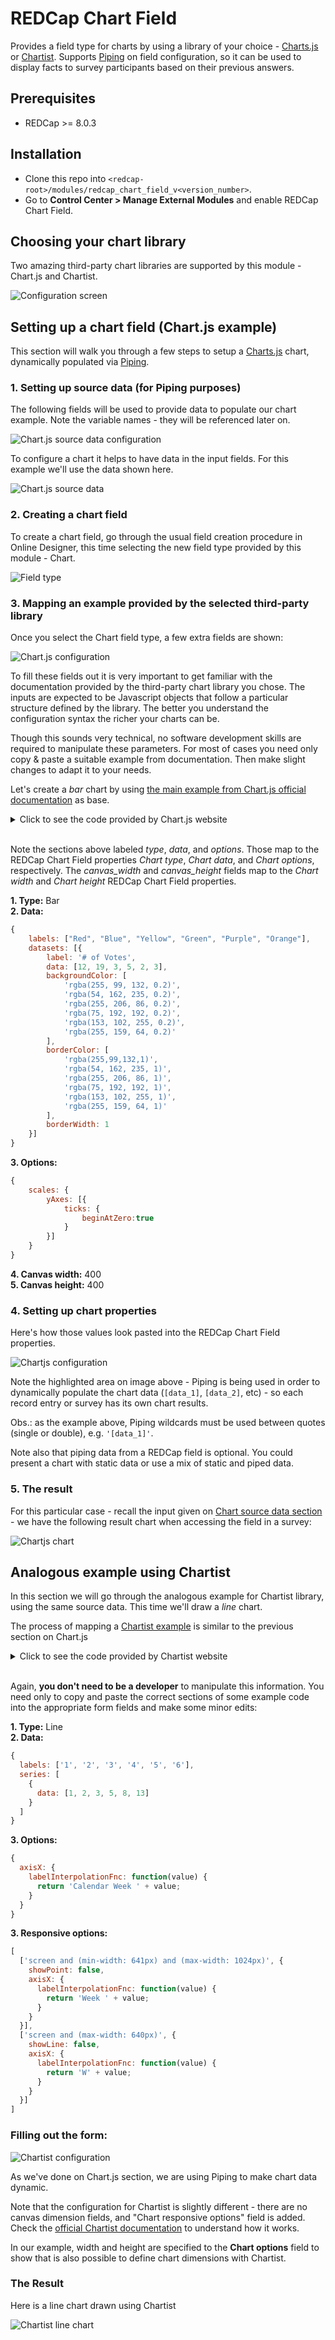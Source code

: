 # REDCap Chart Field
Provides a field type for charts by using a library of your choice - [Charts.js](http://www.chartjs.org/) or [Chartist](https://gionkunz.github.io/chartist-js/). Supports [Piping](https://redcap.vanderbilt.edu/redcap_v8.3.2/DataEntry/piping_explanation.php) on field configuration, so it can be used to display facts to survey participants based on their previous answers.

## Prerequisites
- REDCap >= 8.0.3

## Installation
- Clone this repo into `<redcap-root>/modules/redcap_chart_field_v<version_number>`.
- Go to **Control Center > Manage External Modules** and enable REDCap Chart Field.

## Choosing your chart library
Two amazing third-party chart libraries are supported by this module - Chart.js and Chartist.

![Configuration screen](img/config_screen.png)

## Setting up a chart field (Chart.js example)
This section will walk you through a few steps to setup a [Charts.js](http://www.chartjs.org/) chart, dynamically populated via [Piping](https://redcap.vanderbilt.edu/redcap_v8.3.2/DataEntry/piping_explanation.php).

### 1. Setting up source data (for Piping purposes)

The following fields will be used to provide data to populate our chart example. Note the variable names - they will be referenced later on.

![Chart.js source data configuration](img/chart_source_data_config.png)

To configure a chart it helps to have data in the input fields.  For this example we'll use the data shown here.

![Chart.js source data](img/chart_source_data.png)

### 2. Creating a chart field
To create a chart field, go through the usual field creation procedure in Online Designer, this time selecting the new field type provided by this module - Chart.

![Field type](img/field_type.png)

### 3. Mapping an example provided by the selected third-party library
Once you select the Chart field type, a few extra fields are shown:

![Chart.js configuration](img/chartjs_config_empty.png)

To fill these fields out it is very important to get familiar with the documentation provided by the third-party chart library you chose. The inputs are expected to be Javascript objects that follow a particular structure defined by the library. The better you understand the configuration syntax the richer your charts can be.

Though this sounds very technical, no software development skills are required to manipulate these parameters. For most of cases you need only copy & paste a suitable example from documentation.  Then make slight changes to adapt it to your needs.

Let's create a _bar_ chart by using [the main example from Chart.js official documentation](http://www.chartjs.org/docs/latest/#creating-a-chart) as base.

<details><summary>Click to see the code provided by Chart.js website</summary>

``` html
<canvas id="myChart" width="400" height="400"></canvas>
<script>
var ctx = document.getElementById("myChart").getContext('2d');
var myChart = new Chart(ctx, {
    type: 'bar',
    data: {
        labels: ["Red", "Blue", "Yellow", "Green", "Purple", "Orange"],
        datasets: [{
            label: '# of Votes',
            data: [12, 19, 3, 5, 2, 3],
            backgroundColor: [
                'rgba(255, 99, 132, 0.2)',
                'rgba(54, 162, 235, 0.2)',
                'rgba(255, 206, 86, 0.2)',
                'rgba(75, 192, 192, 0.2)',
                'rgba(153, 102, 255, 0.2)',
                'rgba(255, 159, 64, 0.2)'
            ],
            borderColor: [
                'rgba(255,99,132,1)',
                'rgba(54, 162, 235, 1)',
                'rgba(255, 206, 86, 1)',
                'rgba(75, 192, 192, 1)',
                'rgba(153, 102, 255, 1)',
                'rgba(255, 159, 64, 1)'
            ],
            borderWidth: 1
        }]
    },
    options: {
        scales: {
            yAxes: [{
                ticks: {
                    beginAtZero:true
                }
            }]
        }
    }
});
</script>
```

</details>
&nbsp;

Note the sections above labeled _type_, _data_, and _options_.  Those map to the REDCap Chart Field properties _Chart type_, _Chart data_, and _Chart options_, respectively. The _canvas\_width_ and _canvas\_height_ fields map to the _Chart width_ and _Chart height_ REDCap Chart Field properties.

__1. Type:__ Bar
<br>
__2. Data:__

``` javascript
{
    labels: ["Red", "Blue", "Yellow", "Green", "Purple", "Orange"],
    datasets: [{
        label: '# of Votes',
        data: [12, 19, 3, 5, 2, 3],
        backgroundColor: [
            'rgba(255, 99, 132, 0.2)',
            'rgba(54, 162, 235, 0.2)',
            'rgba(255, 206, 86, 0.2)',
            'rgba(75, 192, 192, 0.2)',
            'rgba(153, 102, 255, 0.2)',
            'rgba(255, 159, 64, 0.2)'
        ],
        borderColor: [
            'rgba(255,99,132,1)',
            'rgba(54, 162, 235, 1)',
            'rgba(255, 206, 86, 1)',
            'rgba(75, 192, 192, 1)',
            'rgba(153, 102, 255, 1)',
            'rgba(255, 159, 64, 1)'
        ],
        borderWidth: 1
    }]
}
```

__3. Options:__

``` javascript
{
    scales: {
        yAxes: [{
            ticks: {
                beginAtZero:true
            }
        }]
    }
}
```

__4. Canvas width:__ 400
<br>
__5. Canvas height:__ 400


### 4. Setting up chart properties

Here's how those values look pasted into the REDCap Chart Field properties.

![Chartjs configuration](img/chartjs_config.png)

Note the highlighted area on image above - Piping is being used in order to dynamically populate the chart data (`[data_1]`, `[data_2]`, etc) - so each record entry or survey has its own chart results.

Obs.: as the example above, Piping wildcards must be used between quotes (single or double), e.g. `'[data_1]'`.

Note also that piping data from a REDCap field is optional. You could present a chart with static data or use a mix of static and piped data.

### 5. The result
For this particular case - recall the input given on [Chart source data section](#chart-source-data-for-piping-purposes) - we have the following result chart when accessing the field in a survey:

![Chartjs chart](img/chartjs_chart.png)

## Analogous example using Chartist
In this section we will go through the analogous example for Chartist library, using the same source data. This time we'll draw a _line_ chart.

The process of mapping a [Chartist example](https://gionkunz.github.io/chartist-js/#responsive-charts-configuration) is  similar to the previous section on Chart.js

<details><summary>Click to see the code provided by Chartist website</summary>

``` javascript
/* Add a basic data series with six labels and values */
var data = {
  labels: ['1', '2', '3', '4', '5', '6'],
  series: [
    {
      data: [1, 2, 3, 5, 8, 13]
    }
  ]
};

/* Set some base options (settings will override the default settings in Chartist.js *see default settings*). We are adding a basic label interpolation function for the xAxis labels. */
var options = {
  axisX: {
    labelInterpolationFnc: function(value) {
      return 'Calendar Week ' + value;
    }
  }
};

/* Now we can specify multiple responsive settings that will override the base settings based on order and if the media queries match. In this example we are changing the visibility of dots and lines as well as use different label interpolations for space reasons. */
var responsiveOptions = [
  ['screen and (min-width: 641px) and (max-width: 1024px)', {
    showPoint: false,
    axisX: {
      labelInterpolationFnc: function(value) {
        return 'Week ' + value;
      }
    }
  }],
  ['screen and (max-width: 640px)', {
    showLine: false,
    axisX: {
      labelInterpolationFnc: function(value) {
        return 'W' + value;
      }
    }
  }]
];

/* Initialize the chart with the above settings */
new Chartist.Line('#my-chart', data, options, responsiveOptions);
```

</details>
&nbsp;

Again, __you don't need to be a developer__ to manipulate this information.  You need only to copy and paste the correct sections of some example code into the appropriate form fields and make some minor edits:

__1. Type:__ Line
<br>
__2. Data:__

``` javascript
{
  labels: ['1', '2', '3', '4', '5', '6'],
  series: [
    {
      data: [1, 2, 3, 5, 8, 13]
    }
  ]
}
```

__3. Options:__

``` javascript
{
  axisX: {
    labelInterpolationFnc: function(value) {
      return 'Calendar Week ' + value;
    }
  }
}
```

__3. Responsive options:__

``` javascript
[
  ['screen and (min-width: 641px) and (max-width: 1024px)', {
    showPoint: false,
    axisX: {
      labelInterpolationFnc: function(value) {
        return 'Week ' + value;
      }
    }
  }],
  ['screen and (max-width: 640px)', {
    showLine: false,
    axisX: {
      labelInterpolationFnc: function(value) {
        return 'W' + value;
      }
    }
  }]
]
```

### Filling out the form:

![Chartist configuration](img/chartist_config.png)

As we've done on Chart.js section, we are using Piping to make chart data dynamic.

Note that the configuration for Chartist is slightly different - there are no canvas dimension fields, and "Chart responsive options" field is added. Check the [official Chartist documentation](https://gionkunz.github.io/chartist-js/) to understand how it works.

In our example, width and height are specified to the __Chart options__ field to show that is also possible to define chart dimensions with Chartist.

### The Result

Here is a line chart drawn using Chartist

![Chartist line chart](img/chartist_chart.png)
